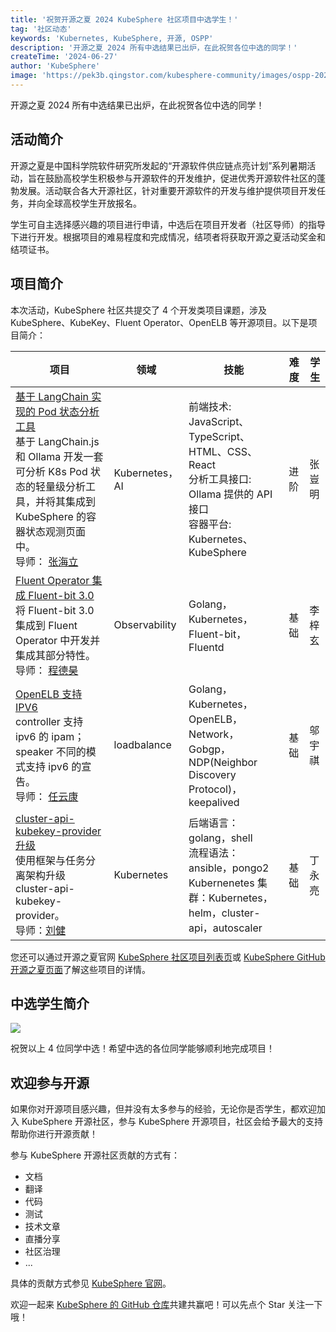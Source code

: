 ```yaml
---
title: '祝贺开源之夏 2024 KubeSphere 社区项目中选学生！'
tag: '社区动态'
keywords: 'Kubernetes, KubeSphere, 开源, OSPP'
description: '开源之夏 2024 所有中选结果已出炉，在此祝贺各位中选的同学！'
createTime: '2024-06-27'
author: 'KubeSphere'
image: 'https://pek3b.qingstor.com/kubesphere-community/images/ospp-2024-cover.png'
---
```


开源之夏 2024 所有中选结果已出炉，在此祝贺各位中选的同学！

## 活动简介

开源之夏是中国科学院软件研究所发起的“开源软件供应链点亮计划”系列暑期活动，旨在鼓励高校学生积极参与开源软件的开发维护，促进优秀开源软件社区的蓬勃发展。活动联合各大开源社区，针对重要开源软件的开发与维护提供项目开发任务，并向全球高校学生开放报名。

学生可自主选择感兴趣的项目进行申请，中选后在项目开发者（社区导师）的指导下进行开发。根据项目的难易程度和完成情况，结项者将获取开源之夏活动奖金和结项证书。

## 项目简介

本次活动，KubeSphere 社区共提交了 4 个开发类项目课题，涉及 KubeSphere、KubeKey、Fluent Operator、OpenELB 等开源项目。以下是项目简介：

| 项目     | 领域           | 技能                        | 难 度 | 学生 |
|---------------|--------------|---------------------------|----| --- |
| [基于 LangChain 实现的 Pod 状态分析工具](https://github.com/whenegghitsrock/community/blob/master/sig-advocacy-and-outreach/ospp-2024/pod-state-analysis-tool-based-on-langchain_zh-CN.md) <br/>基于 LangChain.js 和 Ollama 开发一套可分析 K8s Pod 状态的轻量级分析工具，并将其集成到 KubeSphere 的容器状态观测页面中。<br/>导师： [张海立](https://github.com/webup) | Kubernetes，AI    | 前端技术: JavaScript、TypeScript、HTML、CSS、React<br/>分析工具接口: Ollama 提供的 API 接口<br/>容器平台: Kubernetes、KubeSphere| 进阶 |张豈明 |
| [Fluent Operator  集成 Fluent-bit 3.0](https://github.com/whenegghitsrock/community/blob/master/sig-advocacy-and-outreach/ospp-2024/integrating-fluent-bit-3.0-into-fluent-operator_zh-CN.md) <br/>将 Fluent-bit 3.0 集成到 Fluent Operator 中开发并集成其部分特性。<br/>导师： [程德昊](https://github.com/wenchajun)  | Observability | Golang，Kubernetes，Fluent-bit，Fluentd | 基础 |李梓玄  |
| [OpenELB 支持 IPV6](https://github.com/whenegghitsrock/community/blob/master/sig-advocacy-and-outreach/ospp-2024/openelb-support-ipv6_zh-CN.md) <br/>controller 支持 ipv6 的 ipam；speaker 不同的模式支持 ipv6 的宣告。<br/>导师： [任云康](https://github.com/renyunkang/) | loadbalance   | Golang，Kubernetes，OpenELB，Network，Gobgp，NDP(Neighbor Discovery Protocol)，keepalived    | 基础 |邬宇祺 |
| [cluster-api-kubekey-provider 升级](https://github.com/whenegghitsrock/community/blob/master/sig-advocacy-and-outreach/ospp-2024/upgrading-cluster-api-kubekey-provider_zh-CN.md) <br/>使⽤框架与任务分离架构升级 cluster-api-kubekey-provider。<br/>导师：[刘健](https://github.com/ImitationImmortal)| Kubernetes  | 后端语⾔：golang，shell<br/>流程语法：ansible，pongo2<br/>Kubernenetes 集群：Kubernetes，helm，cluster-api，autoscaler | 基础 |丁永亮  |

您还可以通过开源之夏官网 [KubeSphere 社区项目列表页](https://summer-ospp.ac.cn/org/orgdetail/669ff0b7-2366-4bf3-8ffb-10f79089a45a?lang=zh)或 [KubeSphere GitHub 开源之夏页面](https://github.com/whenegghitsrock/community/blob/master/sig-advocacy-and-outreach/ospp-2024/README_zh-CN.md)了解这些项目的详情。

## 中选学生简介

![](https://pek3b.qingstor.com/kubesphere-community/images/ospp-2024-kubesphere-selected.png)

祝贺以上 4 位同学中选！希望中选的各位同学能够顺利地完成项目！

## 欢迎参与开源

如果你对开源项目感兴趣，但并没有太多参与的经验，无论你是否学生，都欢迎加入 KubeSphere 开源社区，参与 KubeSphere 开源项目，社区会给予最大的支持帮助你进行开源贡献！

参与 KubeSphere 开源社区贡献的方式有：

- 文档
- 翻译
- 代码
- 测试
- 技术文章
- 直播分享
- 社区治理
- ...

具体的贡献方式参见 [KubeSphere 官网](https://docs.kubesphere-carryon.top/contribution/)。

欢迎一起来 [KubeSphere 的 GitHub 仓库](https://github.com/whenegghitsrock/kubesphere-carryon)共建共赢吧！可以先点个 Star 关注一下哦！

